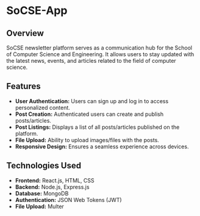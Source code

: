 # SoCSE-App

## Overview

SoCSE newsletter platform serves as a communication hub for the School of Computer Science and Engineering. It allows users to stay updated with the latest news, events, and articles related to the field of computer science.

## Features

- **User Authentication:** Users can sign up and log in to access personalized content.
- **Post Creation:** Authenticated users can create and publish posts/articles.
- **Post Listings:** Displays a list of all posts/articles published on the platform.
- **File Upload:** Ability to upload images/files with the posts.
- **Responsive Design:** Ensures a seamless experience across devices.

## Technologies Used

- **Frontend:** React.js, HTML, CSS
- **Backend:** Node.js, Express.js
- **Database:** MongoDB
- **Authentication:** JSON Web Tokens (JWT)
- **File Upload:** Multer
  
